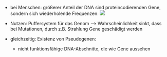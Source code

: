 - bei Menschen: größerer Anteil der DNA sind proteincodierenden Gene, sondern sich wiederholende Frequenzen:
![](Pasted%20image%2020231208144707.png)
- Nutzen: Puffersystem für das Genom --> Wahrscheinlichkeit sinkt, dass bei Mutationen, durch z.B. Strahlung Gene geschädigt werden 

- gleichzeitig: Existenz von Pseudogenen:
	- nicht funktionsfähige DNA-Abschnitte, die wie Gene aussehen 